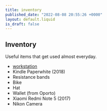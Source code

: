 ```yaml
---
title: inventory
published_date: "2022-08-08 20:55:26 +0000"
layout: default.liquid
is_draft: false
---
```

## Inventory

Useful items that get used almost everyday.

 - [workstation](workstation.html)
 - Kindle Paperwhite (2018)
 - Resistance bands
 - Bike
 - Hat
 - Wallet (from Oporto)
 - Xiaomi Redmi Note 5 (2017)
 - Nikon Camera

